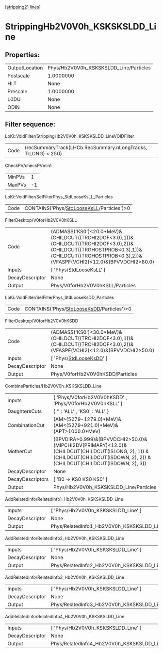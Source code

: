 [[stripping21 lines]](./stripping21-index)

# StrippingHb2V0V0h_KSKSKSLDD_Line

## Properties:

|                |                                        |
|----------------|----------------------------------------|
| OutputLocation | Phys/Hb2V0V0h_KSKSKSLDD_Line/Particles |
| Postscale      | 1.0000000                              |
| HLT            | None                                   |
| Prescale       | 1.0000000                              |
| L0DU           | None                                   |
| ODIN           | None                                   |

## Filter sequence:

LoKi::VoidFilter/StrippingHb2V0V0h_KSKSKSLDD_LineVOIDFilter

|      |                                                               |
|------|---------------------------------------------------------------|
| Code | (recSummaryTrack(LHCb.RecSummary.nLongTracks, TrLONG) \< 250) |

CheckPV/checkPVmin1

|        |     |
|--------|-----|
| MinPVs | 1   |
| MaxPVs | -1  |

LoKi::VoidFilter/SelFilterPhys_StdLooseKsLL_Particles

|      |                                                                                          |
|------|------------------------------------------------------------------------------------------|
| Code | CONTAINS('Phys/[StdLooseKsLL](./stripping21-commonparticles-stdlooseksll)/Particles')\>0 |

FilterDesktop/V0forHb2V0V0hKSLL

|                 |                                                                                                                                                                                                    |
|-----------------|----------------------------------------------------------------------------------------------------------------------------------------------------------------------------------------------------|
| Code            | (ADMASS('KS0')\<20.0\*MeV)&(CHILDCUT((TRCHI2DOF\<3.0),1))&(CHILDCUT((TRCHI2DOF\<3.0),2))&(CHILDCUT((TRGHOSTPROB\<0.3),1))&(CHILDCUT((TRGHOSTPROB\<0.3),2))&(VFASPF(VCHI2)\<12.0)&(BPVVDCHI2\>80.0) |
| Inputs          | [ 'Phys/[StdLooseKsLL](./stripping21-commonparticles-stdlooseksll)' ]                                                                                                                            |
| DecayDescriptor | None                                                                                                                                                                                               |
| Output          | Phys/V0forHb2V0V0hKSLL/Particles                                                                                                                                                                   |

LoKi::VoidFilter/SelFilterPhys_StdLooseKsDD_Particles

|      |                                                                                          |
|------|------------------------------------------------------------------------------------------|
| Code | CONTAINS('Phys/[StdLooseKsDD](./stripping21-commonparticles-stdlooseksdd)/Particles')\>0 |

FilterDesktop/V0forHb2V0V0hKSDD

|                 |                                                                                                                                  |
|-----------------|----------------------------------------------------------------------------------------------------------------------------------|
| Code            | (ADMASS('KS0')\<30.0\*MeV)&(CHILDCUT((TRCHI2DOF\<3.0),1))&(CHILDCUT((TRCHI2DOF\<3.0),2))&(VFASPF(VCHI2)\<12.0)&(BPVVDCHI2\>50.0) |
| Inputs          | [ 'Phys/[StdLooseKsDD](./stripping21-commonparticles-stdlooseksdd)' ]                                                          |
| DecayDescriptor | None                                                                                                                             |
| Output          | Phys/V0forHb2V0V0hKSDD/Particles                                                                                                 |

CombineParticles/Hb2V0V0h_KSKSKSLDD_Line

|                  |                                                                                                                                                                             |
|------------------|-----------------------------------------------------------------------------------------------------------------------------------------------------------------------------|
| Inputs           | [ 'Phys/V0forHb2V0V0hKSDD' , 'Phys/V0forHb2V0V0hKSLL' ]                                                                                                                   |
| DaughtersCuts    | { '' : 'ALL' , 'KS0' : 'ALL' }                                                                                                                                              |
| CombinationCut   | (AM\>(5279-1279.0)\*MeV)&(AM\<(5279+921.0)\*MeV)&(APT\>1000.0\*MeV)                                                                                                         |
| MotherCut        | (BPVDIRA\>0.999)&(BPVVDCHI2\>50.0)&(MIPCHI2DV(PRIMARY)\<12.0)& (CHILDCUT(CHILDCUT(ISLONG, 2), 1)) & (CHILDCUT(CHILDCUT(ISDOWN, 2), 2)) & (CHILDCUT(CHILDCUT(ISDOWN, 2), 3)) |
| DecayDescriptor  | None                                                                                                                                                                        |
| DecayDescriptors | [ 'B0 -\> KS0 KS0 KS0' ]                                                                                                                                                  |
| Output           | Phys/Hb2V0V0h_KSKSKSLDD_Line/Particles                                                                                                                                      |

AddRelatedInfo/RelatedInfo1_Hb2V0V0h_KSKSKSLDD_Line

|                 |                                                     |
|-----------------|-----------------------------------------------------|
| Inputs          | [ 'Phys/Hb2V0V0h_KSKSKSLDD_Line' ]                |
| DecayDescriptor | None                                                |
| Output          | Phys/RelatedInfo1_Hb2V0V0h_KSKSKSLDD_Line/Particles |

AddRelatedInfo/RelatedInfo2_Hb2V0V0h_KSKSKSLDD_Line

|                 |                                                     |
|-----------------|-----------------------------------------------------|
| Inputs          | [ 'Phys/Hb2V0V0h_KSKSKSLDD_Line' ]                |
| DecayDescriptor | None                                                |
| Output          | Phys/RelatedInfo2_Hb2V0V0h_KSKSKSLDD_Line/Particles |

AddRelatedInfo/RelatedInfo3_Hb2V0V0h_KSKSKSLDD_Line

|                 |                                                     |
|-----------------|-----------------------------------------------------|
| Inputs          | [ 'Phys/Hb2V0V0h_KSKSKSLDD_Line' ]                |
| DecayDescriptor | None                                                |
| Output          | Phys/RelatedInfo3_Hb2V0V0h_KSKSKSLDD_Line/Particles |

AddRelatedInfo/RelatedInfo4_Hb2V0V0h_KSKSKSLDD_Line

|                 |                                                     |
|-----------------|-----------------------------------------------------|
| Inputs          | [ 'Phys/Hb2V0V0h_KSKSKSLDD_Line' ]                |
| DecayDescriptor | None                                                |
| Output          | Phys/RelatedInfo4_Hb2V0V0h_KSKSKSLDD_Line/Particles |
